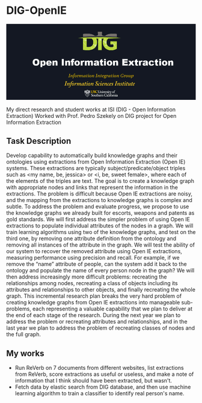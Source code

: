 # DIG-OpenIE

![openie_logo](./res/dig-openie.jpg)

My direct research and student works at ISI (DIG - Open Information Extraction)
Worked with Prof. Pedro Szekely on DIG project for Open Information Extraction

## Task Description

Develop capability to automatically build knowledge graphs and their ontologies using extractions from Open Information Extraction (Open IE) systems. These extractions are typically subject/predicate/object triples such as <my name, be, jessica> or <i, be, sweet female>, where each of the elements of the triples are text. The goal is to create a knowledge graph with appropriate nodes and links that represent the information in the extractions. The problem is difficult because Open IE extractions are noisy, and the mapping from the extractions to knowledge graphs is complex and subtle. To address the problem and evaluate progress, we propose to use the knowledge graphs we already built for escorts, weapons and patents as gold standards. We will first address the simpler problem of using Open IE extractions to populate individual attributes of the nodes in a graph. We will train learning algorithms using two of the knowledge graphs, and test on the third one, by removing one attribute definition from the ontology and removing all instances of the attribute in the graph. We will test the ability of our system to recover the removed attribute using Open IE extractions, measuring performance using precision and recall. For example, if we remove the “name” attribute of people, can the system add it back to the ontology and populate the name of every person node in the graph? We will then address increasingly more difficult problems: recreating the relationships among nodes, recreating a class of objects including its attributes and relationships to other objects, and finally recreating the whole graph. This incremental research plan breaks the very hard problem of creating knowledge graphs from Open IE extractions into manageable sub-problems, each representing a valuable capability that we plan to deliver at the end of each stage of the research. During the next year we plan to address the problem or recreating attributes and relationships, and in the last year we plan to address the problem of recreating classes of nodes and the full graph.


## My works

- Run ReVerb on 7 documents from different websites, list extractions from ReVerb, score extractions as useful or useless, and make a note of information that I think should have been extracted, but wasn't.
- Fetch data by elastic search from DIG database, and then use machine learning algorithm to train a classifier to identify real person's name.


